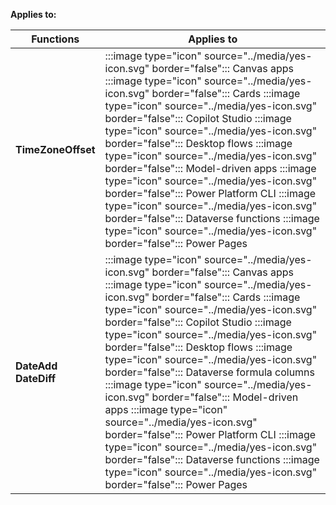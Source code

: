 **Applies to:** 

| Functions | Applies to |
|-----------|------------|
| **TimeZoneOffset** | :::image type="icon" source="../media/yes-icon.svg" border="false"::: Canvas apps :::image type="icon" source="../media/yes-icon.svg" border="false"::: Cards :::image type="icon" source="../media/yes-icon.svg" border="false"::: Copilot Studio :::image type="icon" source="../media/yes-icon.svg" border="false"::: Desktop flows :::image type="icon" source="../media/yes-icon.svg" border="false"::: Model-driven apps :::image type="icon" source="../media/yes-icon.svg" border="false"::: Power Platform CLI :::image type="icon" source="../media/yes-icon.svg" border="false"::: Dataverse functions :::image type="icon" source="../media/yes-icon.svg" border="false"::: Power Pages |
| **DateAdd**</br>**DateDiff** | :::image type="icon" source="../media/yes-icon.svg" border="false"::: Canvas apps :::image type="icon" source="../media/yes-icon.svg" border="false"::: Cards :::image type="icon" source="../media/yes-icon.svg" border="false"::: Copilot Studio :::image type="icon" source="../media/yes-icon.svg" border="false"::: Desktop flows :::image type="icon" source="../media/yes-icon.svg" border="false"::: Dataverse formula columns :::image type="icon" source="../media/yes-icon.svg" border="false"::: Model-driven apps :::image type="icon" source="../media/yes-icon.svg" border="false"::: Power Platform CLI :::image type="icon" source="../media/yes-icon.svg" border="false"::: Dataverse functions :::image type="icon" source="../media/yes-icon.svg" border="false"::: Power Pages |

